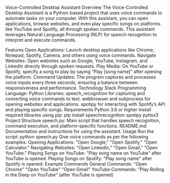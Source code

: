 Voice-Controlled Desktop Assistant
Overview
The Voice-Controlled Desktop Assistant is a Python-based project that uses voice commands to automate tasks on your computer. With this assistant, you can open applications, browse websites, and even play specific songs on platforms like YouTube and Spotify, all through spoken commands. This assistant leverages Natural Language Processing (NLP) for speech recognition to interpret and execute commands.

Features
Open Applications: Launch desktop applications like Chrome, Notepad, Spotify, Camera, and others using voice commands.
Navigate Websites: Open websites such as Google, YouTube, Instagram, and LinkedIn directly through spoken requests.
Play Media: On YouTube or Spotify, specify a song to play by saying “Play [song name]” after opening the platform.
Command Updates: The program captures and processes voice inputs every three seconds, ensuring a balance between responsiveness and performance.
Technology Stack
Programming Language: Python
Libraries:
speech_recognition for capturing and converting voice commands to text.
webbrowser and subprocess for opening websites and applications.
spotipy for interacting with Spotify’s API and playing specific songs.
Requirements
Python 3.6 or higher
Install required libraries using pip:         pip install speechrecognition spotipy pyttsx3
Project Structure
speech.py: Main script that handles speech recognition, command execution, and platform-specific functions.
README.md: Documentation and instructions for using the assistant.
Usage
Run the script:        python speech.py
Give voice commands as per the following examples:
Opening Applications: "Open Google," "Open Spotify," "Open Calculator."
Navigating Websites: "Open LinkedIn," "Open Gmail," "Open YouTube."
Playing Songs on YouTube: "Play song name on YouTube" after YouTube is opened.
Playing Songs on Spotify: "Play song name" after Spotify is opened.
Example Commands
General Commands:
"Open Chrome"
"Open YouTube"
"Open Gmail"
YouTube Commands:
"Play Rolling in the Deep on YouTube" (after YouTube is opened)
